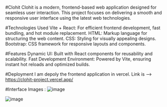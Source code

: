 #Clohit
Clohit is a modern, frontend-based web application designed for seamless user interaction. This project focuses on delivering a smooth and responsive user interface using the latest web technologies.

#Technologies Used
Vite + React: For efficient frontend development, fast bundling, and hot module replacement.
HTML: Markup language for structuring the web content.
CSS: Styling for visually appealing designs.
Bootstrap: CSS framework for responsive layouts and components.

#Features
Dynamic UI: Built with React components for reusability and scalability.
Fast Development Environment: Powered by Vite, ensuring instant hot reloads and optimized builds.

#Deployment
I am depoly the frontend application in vercel.
Link is --> https://clohit-project.vercel.app/

#Interface Images :
![image](https://github.com/user-attachments/assets/e2fb9846-6fdd-45df-9aa6-8f45fd8426e3)

![image](https://github.com/user-attachments/assets/ccbc57d1-93f1-4902-9285-a9c2deab7f72)

